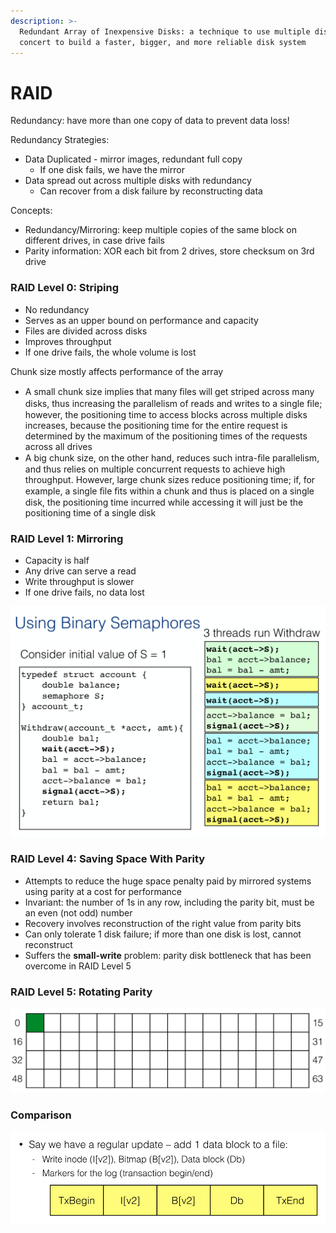 ```yaml
---
description: >-
  Redundant Array of Inexpensive Disks: a technique to use multiple disks in
  concert to build a faster, bigger, and more reliable disk system
---
```


# RAID

Redundancy: have more than one copy of data to prevent data loss!

Redundancy Strategies:

* Data Duplicated - mirror images, redundant full copy
  * If one disk fails, we have the mirror
* Data spread out across multiple disks with redundancy
  * Can recover from a disk failure by reconstructing data

Concepts:

* Redundancy/Mirroring: keep multiple copies of the same block on different drives, in case drive fails
* Parity information: XOR each bit from 2 drives, store checksum on 3rd drive

### RAID Level 0: Striping

* No redundancy
* Serves as an upper bound on performance and capacity
* Files are divided across disks
* Improves throughput
* If one drive fails, the whole volume is lost

Chunk size mostly affects performance of the array

* A small chunk size implies that many ﬁles will get striped across many disks, thus increasing the parallelism of reads and writes to a single ﬁle; however, the positioning time to access blocks across multiple disks increases, because the positioning time for the entire request is determined by the maximum of the positioning times of the requests across all drives
* A big chunk size, on the other hand, reduces such intra-ﬁle parallelism, and thus relies on multiple concurrent requests to achieve high throughput. However, large chunk sizes reduce positioning time; if, for example, a single ﬁle ﬁts within a chunk and thus is placed on a single disk, the positioning time incurred while accessing it will just be the positioning time of a single disk

### RAID Level 1: Mirroring

* Capacity is half
* Any drive can serve a read
* Write throughput is slower
* If one drive fails, no data lost

![Standard RAID Levels](../.gitbook/assets/image%20%2822%29.png)

### RAID Level 4: Saving Space With Parity

* Attempts to reduce the huge space penalty paid by mirrored systems using parity at a cost for performance
* Invariant: the number of 1s in any row, including the parity bit, must be an even \(not odd\) number
* Recovery involves reconstruction of the right value from parity bits
* Can only tolerate 1 disk failure; if more than one disk is lost, cannot reconstruct
* Suffers the **small-write** problem: parity disk bottleneck that has been overcome in RAID Level 5

### RAID Level 5: Rotating Parity

![](../.gitbook/assets/image%20%2844%29.png)

### Comparison

![](../.gitbook/assets/image%20%2823%29.png)


